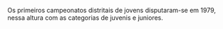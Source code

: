 Os primeiros campeonatos distritais de jovens disputaram-se em 1979, nessa altura com as categorias de juvenis e juniores.
